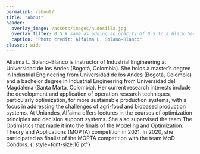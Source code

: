 ```yaml
---
permalink: /about/
title: "About"
header:
  overlay_image: /assets/images/nudosilla.jpg
  overlay_filter: 0.5 # same as adding an opacity of 0.5 to a black background
  caption: "Photo credit: Alfaima L. Solano-Blanco"
classes: wide
---
```


Alfaima L. Solano-Blanco is Instructor of Industrial Engineering at Universidad de los Andes (Bogotá, Colombia). She holds a master’s degree in Industrial Engineering from Universidad de los Andes (Bogotá, Colombia) and a bachelor degree in Industrial Engineering from Universidad del Magdalena (Santa Marta, Colombia). Her current research interests include the development and application of operation research techniques, particularly optimization, for more sustainable production systems, with a focus in addressing the challenges of agri-food and biobased production systems. At Uniandes, Alfaima offers lectures in the courses of optimization principles and decision support systems. She also supervised the team The Optimistics that made it into the finals of the Modeling and Optimization: Theory and Applications (MOPTA) competition in 2021. In 2020, she participated as finalist of the MOPTA competition with the team MαD Condors.
{: style=font-size:16 pt"}